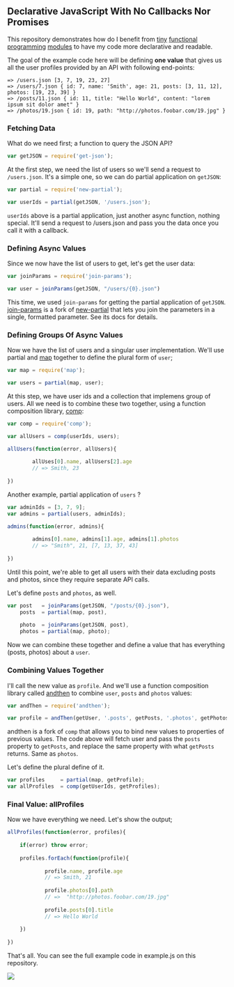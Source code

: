 ## Declarative JavaScript With No Callbacks Nor Promises

This repository demonstrates how do I benefit from 
[tiny](http://npm.im/new-partial) 
[functional](http://npm.im/map)
[programming](http://npm.im/comp)
[modules](http://npm.im/and-then) to 
have my code more declarative and readable.

The goal of the example code here will be defining **one value** that gives us all the user profiles provided by an API with following end-points:

```
=> /users.json [3, 7, 19, 23, 27]
=> /users/7.json { id: 7, name: 'Smith', age: 21, posts: [3, 11, 12], photos: [19, 23, 39] } 
=> /posts/11.json { id: 11, title: "Hello World", content: "lorem ipsum sit dolor amet" }
=> /photos/19.json { id: 19, path: "http://photos.foobar.com/19.jpg" }
```

### Fetching Data

What do we need first; a function to query the JSON API?

```js
var getJSON = require('get-json');
```

At the first step, we need the list of users so we'll send a request to `/users.json`. 
It's a simple one, so we can do partial application on `getJSON`:

```js
var partial = require('new-partial');

var userIds = partial(getJSON, '/users.json');
```

`userIds` above is a partial application, just another async function, nothing special. It'll send a request to /users.json and
pass you the data once you call it with a callback.

### Defining Async Values

Since we now have the list of users to get, let's get the user data:

```js
var joinParams = require('join-params');

var user = joinParams(getJSON, "/users/{0}.json")
```

This time, we used `join-params` for getting the partial application of `getJSON`. 
[join-params](http://npm.im/join-params) is a fork of [new-partial](http://npm.im/new-partial)
that lets you join the parameters in a single, formatted parameter. See its docs for details.

### Defining Groups Of Async Values

Now we have the list of users and a singular user implementation. We'll use partial and [map](http://npm.im/users) together to
define the plural form of `user`;

```js
var map = require('map');

var users = partial(map, user);
```

At this step, we have user ids and a collection that implemens group of users. All we need is to combine these two together, using
a function composition library, [comp](http://npm.im/comp):

```js
var comp = require('comp');

var allUsers = comp(userIds, users);

allUsers(function(error, allUsers){
        
        allUses[0].name, allUsers[2].age
        // => Smith, 23
        
})

```

Another example, partial application of `users` ?

```js
var adminIds = [3, 7, 9];
var admins = partial(users, adminIds);

admins(function(error, admins){
        
        admins[0].name, admins[1].age, admins[1].photos
        // => "Smith", 21, [7, 13, 37, 43]
        
})
```

Until this point, we're able to get all users with their data excluding posts and photos, since they require
separate API calls.

Let's define `posts` and `photos`, as well.

```js
var post   = joinParams(getJSON, "/posts/{0}.json"),
    posts  = partial(map, post),
    
    photo  = joinParams(getJSON, post),
    photos = partial(map, photo);
```

Now we can combine these together and define a value that has everything (posts, photos) about a `user`.

### Combining Values Together

I'll call the new value as `profile`. And we'll use a function composition library called [andthen](http://npm.im/andthen)
to combine `user`, `posts` and `photos` values:

```js
var andThen = require('andthen');

var profile = andThen(getUser, '.posts', getPosts, '.photos', getPhotos);
```

andthen is a fork of `comp` that allows you to bind new values to properties of previous values.
The code above will fetch user and pass the `posts` property to `getPosts`, and replace the same property with what
`getPosts` returns. Same as `photos`.

Let's define the plural define of it.

```js
var profiles     = partial(map, getProfile);
var allProfiles  = comp(getUserIds, getProfiles);
```

### Final Value: allProfiles

Now we have everything we need. Let's show the output;

```js
allProfiles(function(error, profiles){
        
    if(error) throw error;
    
    profiles.forEach(function(profile){
            
            profile.name, profile.age
            // => Smith, 21
            
            profile.photos[0].path
            // =>  "http://photos.foobar.com/19.jpg"
            
            profile.posts[0].title
            // => Hello World
            
    })
        
})
```

That's all. You can see the full example code in example.js on this repository.

![](http://distilleryimage6.s3.amazonaws.com/b501b1409c1811e2af1622000a1fb845_7.jpg)
